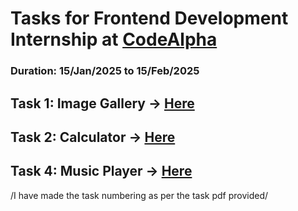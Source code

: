 # Tasks for Frontend Development Internship at [CodeAlpha](https://www.linkedin.com/company/codealpha/)
### Duration: 15/Jan/2025 to 15/Feb/2025

## Task 1: Image Gallery -> [Here](https://arpansingh8888.github.io/CodeAlpha_Project_tasks/Task1_Image%20Gallery/)
## Task 2: Calculator -> [Here](https://arpansingh8888.github.io/CodeAlpha_Project_tasks/Task2_Calculator)
## Task 4: Music Player -> [Here](https://arpansingh8888.github.io/CodeAlpha_Project_tasks/Task4_Music%20Player/)

/I have made the task numbering as per the task pdf provided/
